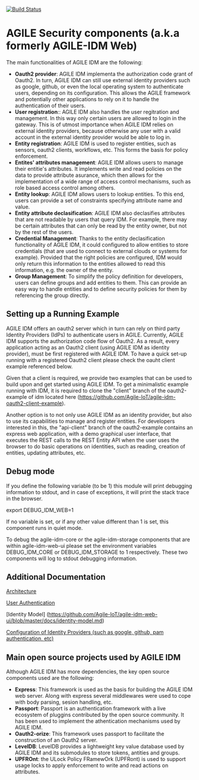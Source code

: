[![Build Status](https://travis-ci.org/Agile-IoT/agile-security.svg?branch=master)](https://travis-ci.org/Agile-IoT/agile-security)

# AGILE Security components (a.k.a formerly AGILE-IDM Web)

The main functionalities of AGILE IDM are the following:

* **Oauth2 provider**: AGILE IDM implementa the authorization code grant of Oauth2. In turn, AGILE IDM can still use external identity providers such as google, github, or even the local operating system to authenticate users, depending on its configuration. This allows the AGILE framework and potentially other applications to rely on it to handle the authentication of their users.
* **User registration**:: AGILE IDM also handles the user regitration and management. In this way only certain users are allowed to login in the gateway. This is of utmost importance when AGILE IDM relies on external identity providers, because otherwise any user with a valid account in the external identity provider would be able to log in.
* **Entity registration**: AGILE IDM is used to register entities, such as sensors, oauth2 clients, workflows, etc. This forms the basis for policy enforcement.
* **Entites' attributes management**: AGILE IDM allows users to manage their entitie's attributes. It implements write and read policies on the data to provide attribute asurance, which then allows for the implementation of a wide range of access control mechanisms, such as role based access control among others.
* **Entity lookup**:  AGILE IDM allows users to lookup entities. To this end, users can provide a set of constraints specifying attribute name and value.
* **Entity attribute declasification**: AGILE IDM also declasifies attributes that are not readable by users that query IDM. For example, there may be certain attributes that can only be read by the entity owner, but not by the rest of the users.
* **Credential Management**: Thanks to the entity declasification functionality of AGILE IDM, it could configured to allow entities to store credentials (that are used to connect to external clouds or systems for example). Provided that the right policies are configured, IDM would only return this information to the entities allowed to read this information, e.g. the owner of the entity.
* **Group Management**: To simplify the policy definition for developers, users can define groups and add entities to them. This can provide an easy way to handle entities and to define security policies for them by referencing the group directly.

## Setting up a Running Example


AGILE IDM offers an oauth2 server which in turn can rely on third party Identity Providers (IdPs) to authenticate users in AGILE.
Currently, AGILE IDM supports the authorization code flow of Oauth2. As a result, every application acting as an Oauth2 client (using AGILE IDM as identity provider), must be first registered with AGILE IDM. To have a quick set-up running with a registered Oauth2 client please check the oauht client example referenced below.

Given that a client is required, we provide two examples that can be used to build upon and get started using AGILE IDM.
To get a minimalistic example running with IDM, it is required to clone the "client" branch of the oauth2-example of idm located here (https://github.com/Agile-IoT/agile-idm-oauth2-client-example).

Another option is to not only use AGILE IDM as an identity provider, but also to use its capabilities to manage and register entities. For developers interested in this, the "api-client" branch of the oauth2-example contains an express web application, with a demo graphical user interface, that executes the REST calls to the REST Entity API when the user uses the browser to do basic operations on identities, such as reading, creation of entities, updating attributes, etc.

## Debug mode

If you define the following variable (to be 1) this module will print debugging information to stdout, and in case of exceptions, it will print the stack trace in the browser.

export DEBUG_IDM_WEB=1

If no variable is set, or if any other value different than 1 is set, this component runs in quiet mode.

To debug the agile-idm-core or the agile-idm-storage components that are within agile-idm-web-ui please set the environment variables DEBUG_IDM_CORE  or DEBUG_IDM_STORAGE to 1 respectively. These two components will log to stdout debugging information.

## Additional Documentation

[Architecture](https://github.com/Agile-IoT/agile-idm-web-ui/blob/master/docs/architecture.md)

[User Authentication](https://github.com/Agile-IoT/agile-idm-web-ui/blob/master/docs/authentication.md)

[Identity Model] (https://github.com/Agile-IoT/agile-idm-web-ui/blob/master/docs/identity-model.md)

[Configuration of Identity Providers (such as google, github, pam authentication, etc)](https://github.com/Agile-IoT/agile-idm-web-ui/blob/master/docs/idps-configuration.md)

## Main open source projects used by AGILE IDM

Although AGILE IDM has more dependencies, the key open source components used are the following:

* **Express**: This framework is used as the basis for building the AGILE IDM web server. Along with express several middlewares were used to cope with body parsing, sesion handling, etc.
* **Passport**: Passport is an authentication framework with a live ecosystem of pluggins contributed by the open source community. It has been used to implement the athentication mechanisms used by AGILE IDM.
* **Oauth2-orize**: This framework uses passport to facilitate the construction of an Oauth2 server.
* **LevelDB**: LevelDB provides a lightweight key value database used by AGILE IDM and its submodules to store tokens, antities and groups.
* **UPFROnt**: the ULock Policy FRamewOrk (UPFRont) is used to support usage locks to apply enforcement to write and read actions on attributes.
